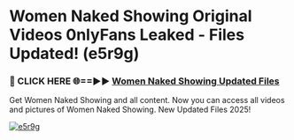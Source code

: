 # Women Naked Showing Original Videos 0nlyFans Leaked - Files Updated! (e5r9g)

<h3>🔴 CLICK HERE 🌐==►► <a href="https://tinyurl.com/up5wt9bj" rel="nofollow">Women Naked Showing Updated Files</a></h3>

Get Women Naked Showing and all content. Now you can access all videos and pictures of Women Naked Showing. New Updated Files 2025!

[![e5r9g](https://i.imgur.com/ABiUzMV.gif)](https://tinyurl.com/up5wt9bj)
